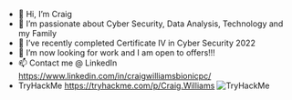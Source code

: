 - 👋 Hi, I’m Craig
- 👀 I’m passionate about Cyber Security, Data Analysis, Technology and my Family
- 🌱 I’ve recently completed Certificate IV in Cyber Security 2022
- 💞️ I’m now looking for work and I am open to offers!!! 
- 📫 Contact me @ LinkedIn https://www.linkedin.com/in/craigwilliamsbionicpc/  
- TryHackMe https://tryhackme.com/p/Craig.Williams <img src="https://tryhackme-badges.s3.amazonaws.com/Craig.Williams.png" alt="TryHackMe"> 

<!---
WilliamsCraig/WilliamsCraig is a ✨ special ✨ repository because its `README.md` (this file) appears on your GitHub profile.
You can click the Preview link to take a look at your changes.
--->
